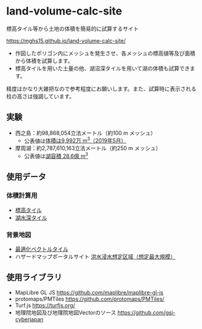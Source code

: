 # land-volume-calc-site
標高タイル等から土地の体積を簡易的に試算するサイト

https://mghs15.github.io/land-volume-calc-site/

* 作図したポリゴン内にメッシュを発生させ、各メッシュの標高値等及び面積から体積を試算します。
* 標高タイルを用いた土量の他、湖沼深タイルを用いて湖の体積も試算できます。

精度はかなり大雑把なので参考程度にお願いします。また、試算時に表示される柱の高さは強調しています。

## 実験
* 西之島：約98,868,054立法メートル（約100 m メッシュ）
  * 公表値は[体積は9,992万 m<sup>3</sup>（2019年5月）](https://www8.cao.go.jp/okinawa/siryou/singikai/senmoniinkai/14/14-3-2_1.pdf)
* 摩周湖：約2,787,610,163立法メートル（約250 m メッシュ）
  * 公表値は[湖容積 28.6億 m<sup>3</sup>](https://db.cger.nies.go.jp/gem/inter/GEMS/mashu/contents/intro.html)

## 使用データ
### 体積計算用
* [標高タイル](https://maps.gsi.go.jp/development/ichiran.html#dem)
* [湖水深タイル](https://maps.gsi.go.jp/development/ichiran.html#lakedepth)

### 背景地図
* [最適化ベクトルタイル](https://github.com/gsi-cyberjapan/optimal_bvmap)
* ハザードマップポータルサイト [洪水浸水想定区域（想定最大規模）](https://disaportal.gsi.go.jp/hazardmapportal/hazardmap/copyright/opendata.html#l2shinsuishin)

## 使用ライブラリ
* MapLibre GL JS https://github.com/maplibre/maplibre-gl-js
* protomaps/PMTiles https://github.com/protomaps/PMTiles/
* Turf.js https://turfjs.org/
* 地理院地図及び地理院地図Vectorのソース https://github.com/gsi-cyberjapan
